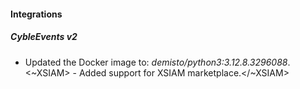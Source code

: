 
#### Integrations

##### CybleEvents v2
- Updated the Docker image to: *demisto/python3:3.12.8.3296088*.
<~XSIAM> - Added support for XSIAM marketplace.</~XSIAM>


<!--
#### Layouts
##### Cyble Vision Alert V2

- Updated the Cyble Vision Alert V2 layout to support only XSOAR marketplace.
-->
